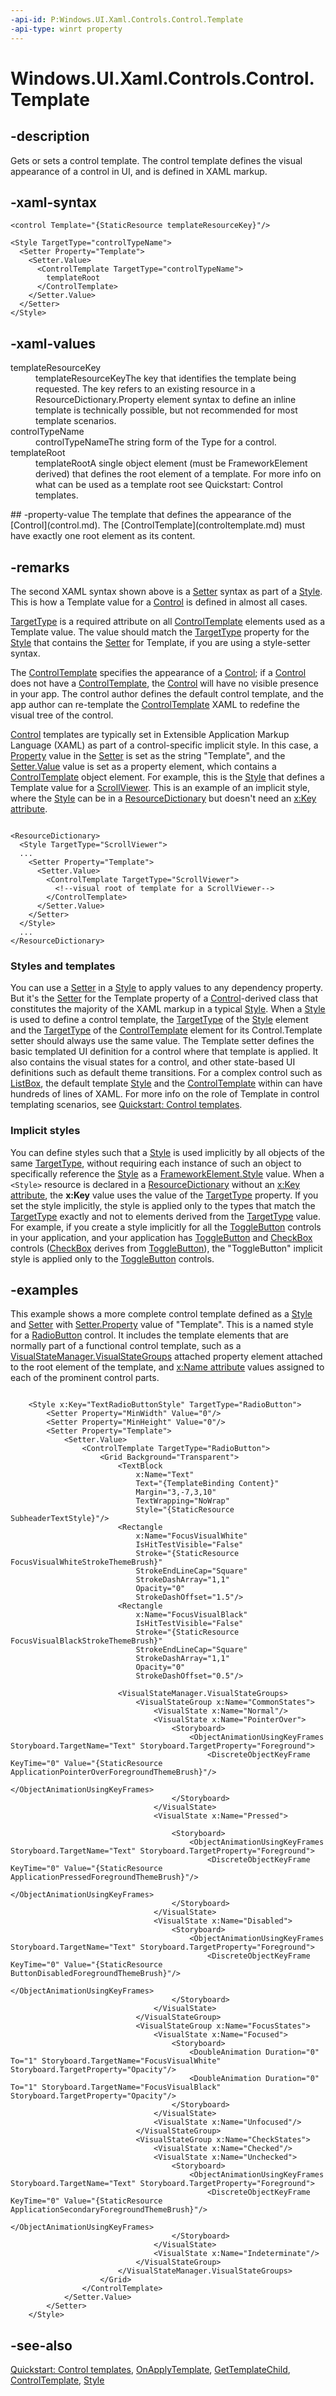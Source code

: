 ```yaml
---
-api-id: P:Windows.UI.Xaml.Controls.Control.Template
-api-type: winrt property
---
```


<!-- Property syntax
public Windows.UI.Xaml.Controls.ControlTemplate Template { get;  set; }
-->

# Windows.UI.Xaml.Controls.Control.Template

## -description
Gets or sets a control template. The control template defines the visual appearance of a control in UI, and is defined in XAML markup.

## -xaml-syntax
```xaml
<control Template="{StaticResource templateResourceKey}"/>
```

```xaml
<Style TargetType="controlTypeName">
  <Setter Property="Template">
    <Setter.Value>
      <ControlTemplate TargetType="controlTypeName">
        templateRoot
      </ControlTemplate>
    </Setter.Value>
  </Setter>
</Style>
```


## -xaml-values
<dl><dt>templateResourceKey</dt><dd>templateResourceKeyThe key that identifies the template being requested. The key refers to an existing resource in a ResourceDictionary.Property element syntax to define an inline template is technically possible, but not recommended for most template scenarios.</dd>
<dt>controlTypeName</dt><dd>controlTypeNameThe string form of the Type for a control.</dd>
<dt>templateRoot</dt><dd>templateRootA single object element (must be FrameworkElement derived) that defines the root element of a template. For more info on what can be used as a template root see Quickstart: Control templates.</dd>
</dl>
## -property-value
The template that defines the appearance of the [Control](control.md). The [ControlTemplate](controltemplate.md) must have exactly one root element as its content.

## -remarks
The second XAML syntax shown above is a [Setter](../windows.ui.xaml/setter.md) syntax as part of a [Style](../windows.ui.xaml/style.md). This is how a Template value for a [Control](control.md) is defined in almost all cases.

[TargetType](controltemplate_targettype.md) is a required attribute on all [ControlTemplate](controltemplate.md) elements used as a Template value. The value should match the [TargetType](../windows.ui.xaml/style_targettype.md) property for the [Style](../windows.ui.xaml/style.md) that contains the [Setter](../windows.ui.xaml/setter.md) for Template, if you are using a style-setter syntax.

The [ControlTemplate](controltemplate.md) specifies the appearance of a [Control](control.md); if a [Control](control.md) does not have a [ControlTemplate](controltemplate.md), the [Control](control.md) will have no visible presence in your app. The control author defines the default control template, and the app author can re-template the [ControlTemplate](controltemplate.md) XAML to redefine the visual tree of the control.

[Control](control.md) templates are typically set in Extensible Application Markup Language (XAML) as part of a control-specific implicit style. In this case, a [Property](../windows.ui.xaml/setter_property.md) value in the [Setter](../windows.ui.xaml/setter.md) is set as the string "Template", and the [Setter.Value](../windows.ui.xaml/setter_value.md) value is set as a property element, which contains a [ControlTemplate](controltemplate.md) object element. For example, this is the [Style](../windows.ui.xaml/style.md) that defines a Template value for a [ScrollViewer](scrollviewer.md). This is an example of an implicit style, where the [Style](../windows.ui.xaml/style.md) can be in a [ResourceDictionary](../windows.ui.xaml/resourcedictionary.md) but doesn't need an [x:Key attribute](https://msdn.microsoft.com/library/141fc5af-80ee-4401-8a1b-17cb22c2277a).



```xaml

<ResourceDictionary>
  <Style TargetType="ScrollViewer">
  ...
    <Setter Property="Template">
      <Setter.Value>
        <ControlTemplate TargetType="ScrollViewer">
          <!--visual root of template for a ScrollViewer-->
        </ControlTemplate>
      </Setter.Value>
    </Setter>
  </Style>
  ...
</ResourceDictionary>
```



### Styles and templates

You can use a [Setter](../windows.ui.xaml/setter.md) in a [Style](../windows.ui.xaml/style.md) to apply values to any dependency property. But it's the [Setter](../windows.ui.xaml/setter.md) for the Template property of a [Control](control.md)-derived class that constitutes the majority of the XAML markup in a typical [Style](../windows.ui.xaml/style.md). When a [Style](../windows.ui.xaml/style.md) is used to define a control template, the [TargetType](../windows.ui.xaml/style_targettype.md) of the [Style](../windows.ui.xaml/style.md) element and the [TargetType](controltemplate_targettype.md) of the [ControlTemplate](controltemplate.md) element for its Control.Template setter should always use the same value. The Template setter defines the basic templated UI definition for a control where that template is applied. It also contains the visual states for a control, and other state-based UI definitions such as default theme transitions. For a complex control such as [ListBox](listbox.md), the default template [Style](../windows.ui.xaml/style.md) and the [ControlTemplate](controltemplate.md) within can have hundreds of lines of XAML. For more info on the role of Template in control templating scenarios, see [Quickstart: Control templates](https://msdn.microsoft.com/library/67c424ae-afb1-4560-a6a8-4a3506775d77).

### Implicit styles

You can define styles such that a [Style](../windows.ui.xaml/style.md) is used implicitly by all objects of the same [TargetType](../windows.ui.xaml/style_targettype.md), without requiring each instance of such an object to specifically reference the [Style](../windows.ui.xaml/style.md) as a [FrameworkElement.Style](../windows.ui.xaml/frameworkelement_style.md) value. When a `<Style>` resource is declared in a [ResourceDictionary](../windows.ui.xaml/resourcedictionary.md) without an [x:Key attribute](https://msdn.microsoft.com/library/141fc5af-80ee-4401-8a1b-17cb22c2277a), the **x:Key** value uses the value of the [TargetType](../windows.ui.xaml/style_targettype.md) property. If you set the style implicitly, the style is applied only to the types that match the [TargetType](../windows.ui.xaml/style_targettype.md) exactly and not to elements derived from the [TargetType](../windows.ui.xaml/style_targettype.md) value. For example, if you create a style implicitly for all the [ToggleButton](../windows.ui.xaml.controls.primitives/togglebutton.md) controls in your application, and your application has [ToggleButton](../windows.ui.xaml.controls.primitives/togglebutton.md) and [CheckBox](checkbox.md) controls ([CheckBox](checkbox.md) derives from [ToggleButton](../windows.ui.xaml.controls.primitives/togglebutton.md)), the "ToggleButton" implicit style is applied only to the [ToggleButton](../windows.ui.xaml.controls.primitives/togglebutton.md) controls.

## -examples
This example shows a more complete control template defined as a [Style](../windows.ui.xaml/style.md) and [Setter](../windows.ui.xaml/setter.md) with [Setter.Property](../windows.ui.xaml/setter_property.md) value of "Template". This is a named style for a [RadioButton](radiobutton.md) control. It includes the template elements that are normally part of a functional control template, such as a [VisualStateManager.VisualStateGroups](../windows.ui.xaml/visualstatemanager_visualstategroups.md) attached property element attached to the root element of the template, and [x:Name attribute](https://msdn.microsoft.com/library/4ff1f3ed-903a-4305-b2bd-dcd29e0c9e6d) values assigned to each of the prominent control parts.

```xaml

    <Style x:Key="TextRadioButtonStyle" TargetType="RadioButton"> 
        <Setter Property="MinWidth" Value="0"/> 
        <Setter Property="MinHeight" Value="0"/> 
        <Setter Property="Template"> 
            <Setter.Value> 
                <ControlTemplate TargetType="RadioButton"> 
                    <Grid Background="Transparent"> 
                        <TextBlock 
                            x:Name="Text" 
                            Text="{TemplateBinding Content}" 
                            Margin="3,-7,3,10" 
                            TextWrapping="NoWrap" 
                            Style="{StaticResource SubheaderTextStyle}"/> 
                        <Rectangle 
                            x:Name="FocusVisualWhite" 
                            IsHitTestVisible="False" 
                            Stroke="{StaticResource FocusVisualWhiteStrokeThemeBrush}" 
                            StrokeEndLineCap="Square" 
                            StrokeDashArray="1,1" 
                            Opacity="0" 
                            StrokeDashOffset="1.5"/> 
                        <Rectangle 
                            x:Name="FocusVisualBlack" 
                            IsHitTestVisible="False" 
                            Stroke="{StaticResource FocusVisualBlackStrokeThemeBrush}" 
                            StrokeEndLineCap="Square" 
                            StrokeDashArray="1,1" 
                            Opacity="0" 
                            StrokeDashOffset="0.5"/> 
 
                        <VisualStateManager.VisualStateGroups> 
                            <VisualStateGroup x:Name="CommonStates"> 
                                <VisualState x:Name="Normal"/> 
                                <VisualState x:Name="PointerOver"> 
                                    <Storyboard> 
                                        <ObjectAnimationUsingKeyFrames Storyboard.TargetName="Text" Storyboard.TargetProperty="Foreground"> 
                                            <DiscreteObjectKeyFrame KeyTime="0" Value="{StaticResource ApplicationPointerOverForegroundThemeBrush}"/> 
                                        </ObjectAnimationUsingKeyFrames> 
                                    </Storyboard> 
                                </VisualState> 
                                <VisualState x:Name="Pressed"> 

                                    <Storyboard> 
                                        <ObjectAnimationUsingKeyFrames Storyboard.TargetName="Text" Storyboard.TargetProperty="Foreground"> 
                                            <DiscreteObjectKeyFrame KeyTime="0" Value="{StaticResource ApplicationPressedForegroundThemeBrush}"/> 
                                        </ObjectAnimationUsingKeyFrames> 
                                    </Storyboard> 
                                </VisualState> 
                                <VisualState x:Name="Disabled"> 
                                    <Storyboard> 
                                        <ObjectAnimationUsingKeyFrames Storyboard.TargetName="Text" Storyboard.TargetProperty="Foreground"> 
                                            <DiscreteObjectKeyFrame KeyTime="0" Value="{StaticResource ButtonDisabledForegroundThemeBrush}"/> 
                                        </ObjectAnimationUsingKeyFrames> 
                                    </Storyboard> 
                                </VisualState> 
                            </VisualStateGroup> 
                            <VisualStateGroup x:Name="FocusStates"> 
                                <VisualState x:Name="Focused"> 
                                    <Storyboard> 
                                        <DoubleAnimation Duration="0" To="1" Storyboard.TargetName="FocusVisualWhite" Storyboard.TargetProperty="Opacity"/> 
                                        <DoubleAnimation Duration="0" To="1" Storyboard.TargetName="FocusVisualBlack" Storyboard.TargetProperty="Opacity"/> 
                                    </Storyboard> 
                                </VisualState> 
                                <VisualState x:Name="Unfocused"/> 
                            </VisualStateGroup> 
                            <VisualStateGroup x:Name="CheckStates"> 
                                <VisualState x:Name="Checked"/> 
                                <VisualState x:Name="Unchecked"> 
                                    <Storyboard> 
                                        <ObjectAnimationUsingKeyFrames Storyboard.TargetName="Text" Storyboard.TargetProperty="Foreground"> 
                                            <DiscreteObjectKeyFrame KeyTime="0" Value="{StaticResource ApplicationSecondaryForegroundThemeBrush}"/> 
                                        </ObjectAnimationUsingKeyFrames> 
                                    </Storyboard> 
                                </VisualState> 
                                <VisualState x:Name="Indeterminate"/> 
                            </VisualStateGroup> 
                        </VisualStateManager.VisualStateGroups> 
                    </Grid> 
                </ControlTemplate> 
            </Setter.Value> 
        </Setter> 
    </Style> 

```



## -see-also
[Quickstart: Control templates](https://msdn.microsoft.com/library/67c424ae-afb1-4560-a6a8-4a3506775d77), [OnApplyTemplate](../windows.ui.xaml/frameworkelement_onapplytemplate_1955470198.md), [GetTemplateChild](control_gettemplatechild_501346084.md), [ControlTemplate](controltemplate.md), [Style](../windows.ui.xaml/style.md)
